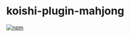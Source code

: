 # koishi-plugin-mahjong

[![npm](https://img.shields.io/npm/v/koishi-plugin-mahjong?style=flat-square)](https://www.npmjs.com/package/koishi-plugin-mahjong)


